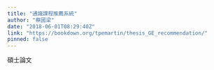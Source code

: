 ```yaml
---
title: "通識課程推薦系統"
author: "蔡國梁"
date: "2018-06-01T08:29:40Z"
link: "https://bookdown.org/tpemartin/thesis_GE_recommendation/"
pinned: false
---
```


碩士論文
